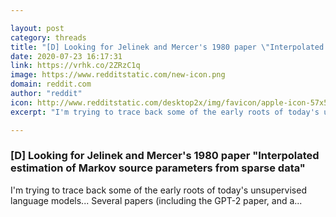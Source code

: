 ```yaml
---

layout: post
category: threads
title: "[D] Looking for Jelinek and Mercer's 1980 paper \"Interpolated estimation of Markov source parameters from sparse data\""
date: 2020-07-23 16:17:31
link: https://vrhk.co/2ZRzC1q
image: https://www.redditstatic.com/new-icon.png
domain: reddit.com
author: "reddit"
icon: http://www.redditstatic.com/desktop2x/img/favicon/apple-icon-57x57.png
excerpt: "I'm trying to trace back some of the early roots of today's unsupervised language models... Several papers (including the GPT-2 paper, and a..."

---
```


### [D] Looking for Jelinek and Mercer's 1980 paper "Interpolated estimation of Markov source parameters from sparse data"

I'm trying to trace back some of the early roots of today's unsupervised language models... Several papers (including the GPT-2 paper, and a...